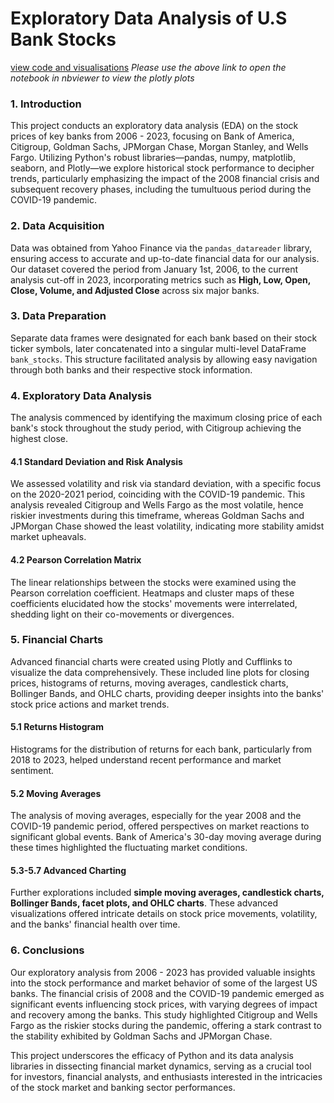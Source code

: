 # Exploratory Data Analysis of U.S Bank Stocks
[view code and visualisations](https://nbviewer.org/github/prottayislive/bank_stock_eda/blob/main/us_bank_stocks_eda.ipynb)
_Please use the above link to open the notebook in nbviewer to view the plotly plots_

### 1. Introduction

This project conducts an exploratory data analysis (EDA) on the stock prices of key banks from 2006 - 2023, focusing on Bank of America, Citigroup, Goldman Sachs, JPMorgan Chase, Morgan Stanley, and Wells Fargo. Utilizing Python's robust libraries—pandas, numpy, matplotlib, seaborn, and Plotly—we explore historical stock performance to decipher trends, particularly emphasizing the impact of the 2008 financial crisis and subsequent recovery phases, including the tumultuous period during the COVID-19 pandemic.

### 2. Data Acquisition

Data was obtained from Yahoo Finance via the `pandas_datareader` library, ensuring access to accurate and up-to-date financial data for our analysis. Our dataset covered the period from January 1st, 2006, to the current analysis cut-off in 2023, incorporating metrics such as **High, Low, Open, Close, Volume, and Adjusted Close** across six major banks.

### 3. Data Preparation

Separate data frames were designated for each bank based on their stock ticker symbols, later concatenated into a singular multi-level DataFrame `bank_stocks`. This structure facilitated analysis by allowing easy navigation through both banks and their respective stock information.

### 4. Exploratory Data Analysis

The analysis commenced by identifying the maximum closing price of each bank's stock throughout the study period, with Citigroup achieving the highest close.

#### 4.1 Standard Deviation and Risk Analysis

We assessed volatility and risk via standard deviation, with a specific focus on the 2020-2021 period, coinciding with the COVID-19 pandemic. This analysis revealed Citigroup and Wells Fargo as the most volatile, hence riskier investments during this timeframe, whereas Goldman Sachs and JPMorgan Chase showed the least volatility, indicating more stability amidst market upheavals.

#### 4.2 Pearson Correlation Matrix

The linear relationships between the stocks were examined using the Pearson correlation coefficient. Heatmaps and cluster maps of these coefficients elucidated how the stocks' movements were interrelated, shedding light on their co-movements or divergences.

### 5. Financial Charts

Advanced financial charts were created using Plotly and Cufflinks to visualize the data comprehensively. These included line plots for closing prices, histograms of returns, moving averages, candlestick charts, Bollinger Bands, and OHLC charts, providing deeper insights into the banks' stock price actions and market trends.

#### 5.1 Returns Histogram

Histograms for the distribution of returns for each bank, particularly from 2018 to 2023, helped understand recent performance and market sentiment.

#### 5.2 Moving Averages

The analysis of moving averages, especially for the year 2008 and the COVID-19 pandemic period, offered perspectives on market reactions to significant global events. Bank of America's 30-day moving average during these times highlighted the fluctuating market conditions.

#### 5.3-5.7 Advanced Charting

Further explorations included **simple moving averages, candlestick charts, Bollinger Bands, facet plots, and OHLC charts**. These advanced visualizations offered intricate details on stock price movements, volatility, and the banks' financial health over time.

### 6. Conclusions

Our exploratory analysis from 2006 - 2023 has provided valuable insights into the stock performance and market behavior of some of the largest US banks. The financial crisis of 2008 and the COVID-19 pandemic emerged as significant events influencing stock prices, with varying degrees of impact and recovery among the banks. This study highlighted Citigroup and Wells Fargo as the riskier stocks during the pandemic, offering a stark contrast to the stability exhibited by Goldman Sachs and JPMorgan Chase.

This project underscores the efficacy of Python and its data analysis libraries in dissecting financial market dynamics, serving as a crucial tool for investors, financial analysts, and enthusiasts interested in the intricacies of the stock market and banking sector performances.
